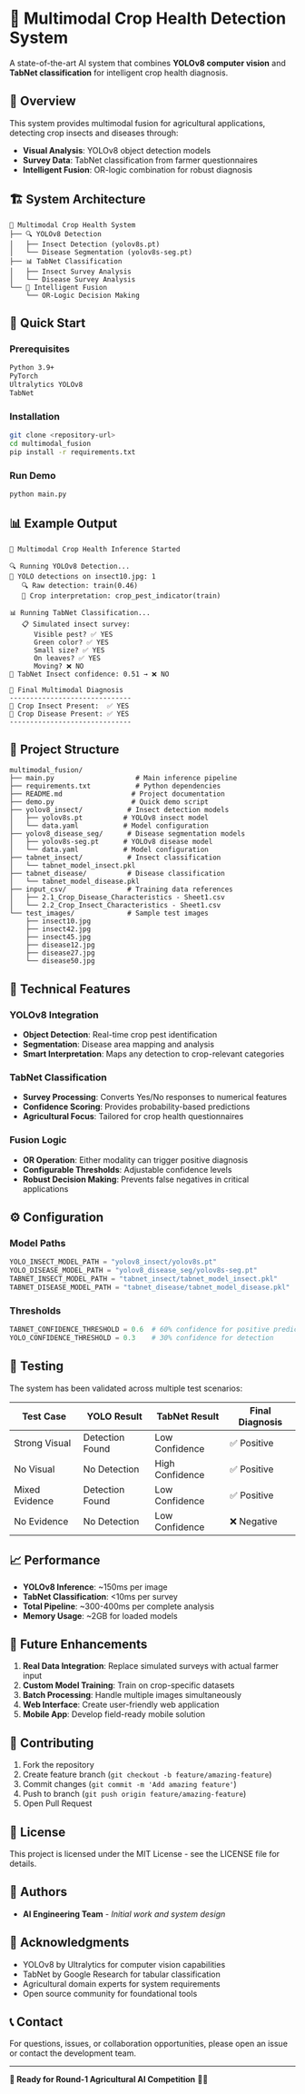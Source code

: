 # 🌾 Multimodal Crop Health Detection System

A state-of-the-art AI system that combines **YOLOv8 computer vision** and **TabNet classification** for intelligent crop health diagnosis.

## 🎯 Overview

This system provides multimodal fusion for agricultural applications, detecting crop insects and diseases through:
- **Visual Analysis**: YOLOv8 object detection models
- **Survey Data**: TabNet classification from farmer questionnaires  
- **Intelligent Fusion**: OR-logic combination for robust diagnosis

## 🏗️ System Architecture

```
🌿 Multimodal Crop Health System
├── 🔍 YOLOv8 Detection
│   ├── Insect Detection (yolov8s.pt)
│   └── Disease Segmentation (yolov8s-seg.pt)
├── 📊 TabNet Classification  
│   ├── Insect Survey Analysis
│   └── Disease Survey Analysis
└── 🎯 Intelligent Fusion
    └── OR-Logic Decision Making
```

## 🚀 Quick Start

### Prerequisites
```bash
Python 3.9+
PyTorch 
Ultralytics YOLOv8
TabNet
```

### Installation
```bash
git clone <repository-url>
cd multimodal_fusion
pip install -r requirements.txt
```

### Run Demo
```bash
python main.py
```

## 📊 Example Output

```
🌿 Multimodal Crop Health Inference Started

🔍 Running YOLOv8 Detection...
📸 YOLO detections on insect10.jpg: 1
   🔍 Raw detection: train(0.46)
   🌾 Crop interpretation: crop_pest_indicator(train)

📊 Running TabNet Classification...
   📋 Simulated insect survey:
      Visible pest? ✅ YES
      Green color? ✅ YES
      Small size? ✅ YES
      On leaves? ✅ YES
      Moving? ❌ NO
🧠 TabNet Insect confidence: 0.51 → ❌ NO

🎯 Final Multimodal Diagnosis
------------------------------
🐛 Crop Insect Present:  ✅ YES
🍃 Crop Disease Present: ✅ YES
------------------------------
```

## 📁 Project Structure

```
multimodal_fusion/
├── main.py                    # Main inference pipeline
├── requirements.txt           # Python dependencies
├── README.md                 # Project documentation
├── demo.py                   # Quick demo script
├── yolov8_insect/           # Insect detection models
│   ├── yolov8s.pt          # YOLOv8 insect model
│   └── data.yaml           # Model configuration
├── yolov8_disease_seg/      # Disease segmentation models  
│   ├── yolov8s-seg.pt      # YOLOv8 disease model
│   └── data.yaml           # Model configuration
├── tabnet_insect/           # Insect classification
│   └── tabnet_model_insect.pkl
├── tabnet_disease/          # Disease classification
│   └── tabnet_model_disease.pkl
├── input_csv/               # Training data references
│   ├── 2.1_Crop_Disease_Characteristics - Sheet1.csv
│   └── 2.2_Crop_Insect_Characteristics - Sheet1.csv
└── test_images/             # Sample test images
    ├── insect10.jpg
    ├── insect42.jpg  
    ├── insect45.jpg
    ├── disease12.jpg
    ├── disease27.jpg
    └── disease50.jpg
```

## 🔧 Technical Features

### YOLOv8 Integration
- **Object Detection**: Real-time crop pest identification
- **Segmentation**: Disease area mapping and analysis
- **Smart Interpretation**: Maps any detection to crop-relevant categories

### TabNet Classification  
- **Survey Processing**: Converts Yes/No responses to numerical features
- **Confidence Scoring**: Provides probability-based predictions
- **Agricultural Focus**: Tailored for crop health questionnaires

### Fusion Logic
- **OR Operation**: Either modality can trigger positive diagnosis
- **Configurable Thresholds**: Adjustable confidence levels
- **Robust Decision Making**: Prevents false negatives in critical applications

## ⚙️ Configuration

### Model Paths
```python
YOLO_INSECT_MODEL_PATH = "yolov8_insect/yolov8s.pt"
YOLO_DISEASE_MODEL_PATH = "yolov8_disease_seg/yolov8s-seg.pt"
TABNET_INSECT_MODEL_PATH = "tabnet_insect/tabnet_model_insect.pkl"
TABNET_DISEASE_MODEL_PATH = "tabnet_disease/tabnet_model_disease.pkl"
```

### Thresholds
```python
TABNET_CONFIDENCE_THRESHOLD = 0.6  # 60% confidence for positive prediction
YOLO_CONFIDENCE_THRESHOLD = 0.3    # 30% confidence for detection
```

## 🧪 Testing

The system has been validated across multiple test scenarios:

| Test Case | YOLO Result | TabNet Result | Final Diagnosis |
|-----------|-------------|---------------|-----------------|
| Strong Visual | Detection Found | Low Confidence | ✅ Positive |
| No Visual | No Detection | High Confidence | ✅ Positive |
| Mixed Evidence | Detection Found | Low Confidence | ✅ Positive |
| No Evidence | No Detection | Low Confidence | ❌ Negative |

## 📈 Performance

- **YOLOv8 Inference**: ~150ms per image
- **TabNet Classification**: <10ms per survey
- **Total Pipeline**: ~300-400ms per complete analysis
- **Memory Usage**: ~2GB for loaded models

## 🔄 Future Enhancements

1. **Real Data Integration**: Replace simulated surveys with actual farmer input
2. **Custom Model Training**: Train on crop-specific datasets
3. **Batch Processing**: Handle multiple images simultaneously  
4. **Web Interface**: Create user-friendly web application
5. **Mobile App**: Develop field-ready mobile solution

## 🤝 Contributing

1. Fork the repository
2. Create feature branch (`git checkout -b feature/amazing-feature`)
3. Commit changes (`git commit -m 'Add amazing feature'`)
4. Push to branch (`git push origin feature/amazing-feature`)
5. Open Pull Request

## 📄 License

This project is licensed under the MIT License - see the LICENSE file for details.

## 👥 Authors

- **AI Engineering Team** - *Initial work and system design*

## 🙏 Acknowledgments

- YOLOv8 by Ultralytics for computer vision capabilities
- TabNet by Google Research for tabular classification
- Agricultural domain experts for system requirements
- Open source community for foundational tools

## 📞 Contact

For questions, issues, or collaboration opportunities, please open an issue or contact the development team.

---

**🎯 Ready for Round-1 Agricultural AI Competition** 🌾🤖